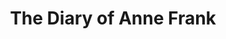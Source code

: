 ---
title: The Diary of Anne Frank
year: 1968
opening_date: 1968-05-17
closing_date: 1968-06-01
layout: productions
image:
image_caption:
image_credit:
playbill:
category:
Theatre: Theatre Jacksonville
Venue: Little Theatre
cast:
  Mr. Frank: Robert Niemyer
  Miep: Diana Coble
  Mrs. Van Daan: Evelyn Nehl
  Mr. Van Daan: Norman Howard
  Peter Van Daan: David Whitfield
  Mrs. Frank: Pamela Garmon
  Margot Frank: Kay Bailey
  Anne Frank: Karen Suhrer
  Mr. Kraler: Walter Hyams
  Mr. Dussel: Emanuel Ehrlich
crew:
  Director: Robert Knowles
  Scenic Design: Phil Fitzpatrick
  Stage Manager: 
    - Fernando Velandia
    - Ray Navorre
  Lighting: 
    - Bill Bacon
    - Lois Navarre
    - Ham Waddell
  Sound: Harriet Miltenberg
  Costumes: 
    - Jean Fullerton
    - Mary B. Coyle
    - Deborah Dunn
  Properties: 
    - Katie Raven
    - Mary Frances Thornhill
    - Magaret Winstead
    - Mary Ellen Calhoun
    - Rike Wensing
    - Lois Navarre
    - Janet L. McCue
    - Gladys Dale
    - Mary B. Coyle
    - Jan Davis
    - Judy DeSane
    - Linda Bell
  Make-up: Terry McIntire
  Set Construction: 
    - Lauren Murray
    - Nancy Fitzpatrick
    - Mary Ellen Calhoun
    - Edith Gooding
    - Nancy Kaye
    - Betty Lou Burket
    - Willie Franklin
external_links:
---
